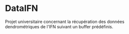 # DataIFN
Projet universitaire concernant la récupération des données dendrométriques de l'IFN suivant un buffer prédéfinis.
